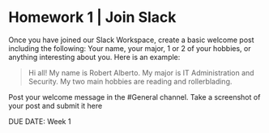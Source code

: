 # Homework 1 | Join Slack

Once you have joined our Slack Workspace, create a basic welcome post including the following:
Your name, your major, 1 or 2 of your hobbies, or anything interesting about you. Here is an example:

>Hi all! My name is Robert Alberto. My major is IT Administration and Security. My two main hobbies are reading and rollerblading.

Post your welcome message in the #General channel.
Take a screenshot of your post and submit it here

DUE DATE:  Week 1
